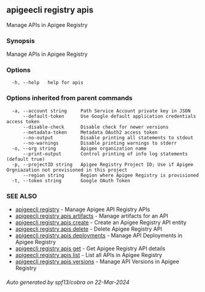 ## apigeecli registry apis

Manage APIs in Apigee Registry

### Synopsis

Manage APIs in Apigee Registry

### Options

```
  -h, --help   help for apis
```

### Options inherited from parent commands

```
  -a, --account string     Path Service Account private key in JSON
      --default-token      Use Google default application credentials access token
      --disable-check      Disable check for newer versions
      --metadata-token     Metadata OAuth2 access token
      --no-output          Disable printing all statements to stdout
      --no-warnings        Disable printing warnings to stderr
  -o, --org string         Apigee organization name
      --print-output       Control printing of info log statements (default true)
  -p, --projectID string   Apigee Registry Project ID; Use if Apigee Orgniazation not provisioned in this project
      --region string      Region where Apigee Registry is provisioned
  -t, --token string       Google OAuth Token
```

### SEE ALSO

* [apigeecli registry](apigeecli_registry.md)	 - Manage Apigee API Registry APIs
* [apigeecli registry apis artifacts](apigeecli_registry_apis_artifacts.md)	 - Manage artifacts for an API
* [apigeecli registry apis create](apigeecli_registry_apis_create.md)	 - Create an Apigee Registry API entity
* [apigeecli registry apis delete](apigeecli_registry_apis_delete.md)	 - Delete Apigee Registry API
* [apigeecli registry apis deployments](apigeecli_registry_apis_deployments.md)	 - Manage API Deployments in Apigee Registry
* [apigeecli registry apis get](apigeecli_registry_apis_get.md)	 - Get Apigee Registry API details
* [apigeecli registry apis list](apigeecli_registry_apis_list.md)	 - List all APIs in Apigee Registry
* [apigeecli registry apis versions](apigeecli_registry_apis_versions.md)	 - Manage API Versions in Apigee Registry

###### Auto generated by spf13/cobra on 22-Mar-2024
